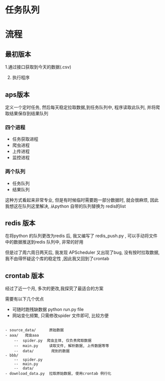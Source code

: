 # 任务队列


# 流程


## 最初版本
1.通过接口获取到今天的数据(.csv)

2. 执行程序


## aps版本

定义一个定时任务, 然后每天稳定拉取数据,到任务队列中, 程序读取此队列, 并将爬取结果保存到结果队列


### 四个进程
- 任务获取进程
- 爬虫进程
- 上传进程
- 监控进程


### 两个队列

- 任务队列
- 结果队列



这种方式看起来非常专业, 但是有时候临时需要跑一部分数据时, 就会很麻烦, 因此我想这在队列这里解决, 从python 自带的队列替换为 redis的list


## redis 版本


在将python 的队列更改为redis 后, 我又编写了 redis_push.py , 可以手动将文件中的数据推送到redis 队列中, 非常的好用

但是过了周六周日两天后, 我发现 APScheduler 又出现了bug, 没有按时拉取数据, 我不由得怀疑这个库的稳定性 ,因此我又回到了crontab


## crontab 版本


经过了近一个月, 多次的更改,我探究了最适合的方案

需要有以下几个优点

- 可随时跑残缺数据            python run.py file
- 网站变化频繁, 只需修改spider 文件即可, 比较方便


```

- source_data/      原始数据
- aaa/   爬虫aaa
    --  spider.py  爬虫主体, 仅负责爬取数据
    --  main.py     读取文件, 解析数据, 上传数据等等
    --  data/        爬到的数据
- bbb/
    --  spider.py
    --  main.py     
    --  data/
- download_data.py  拉取原始数据, 使用crontab 例行化

```